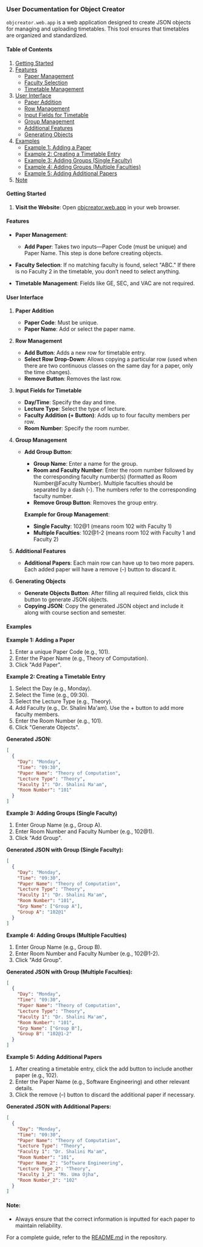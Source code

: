 ### User Documentation for Object Creator

`objcreator.web.app` is a web application designed to create JSON objects for managing and uploading timetables. This tool ensures that timetables are organized and standardized.

#### Table of Contents
1. [Getting Started](#getting-started)
2. [Features](#features)
   - [Paper Management](#paper-management)
   - [Faculty Selection](#faculty-selection)
   - [Timetable Management](#timetable-management)
3. [User Interface](#user-interface)
   - [Paper Addition](#paper-addition)
   - [Row Management](#row-management)
   - [Input Fields for Timetable](#input-fields-for-timetable)
   - [Group Management](#group-management)
   - [Additional Features](#additional-features)
   - [Generating Objects](#generating-objects)
4. [Examples](#examples)
   - [Example 1: Adding a Paper](#example-1-adding-a-paper)
   - [Example 2: Creating a Timetable Entry](#example-2-creating-a-timetable-entry)
   - [Example 3: Adding Groups (Single Faculty)](#example-3-adding-groups-single-faculty)
   - [Example 4: Adding Groups (Multiple Faculties)](#example-4-adding-groups-multiple-faculties)
   - [Example 5: Adding Additional Papers](#example-5-adding-additional-papers)
5. [Note](#note)

#### Getting Started
1. **Visit the Website**: Open [objcreator.web.app](http://objcreator.web.app) in your web browser.

#### Features

- **Paper Management**:
  - **Add Paper**: Takes two inputs—Paper Code (must be unique) and Paper Name. This step is done before creating objects.

- **Faculty Selection**: If no matching faculty is found, select "ABC." If there is no Faculty 2 in the timetable, you don’t need to select anything.

- **Timetable Management**: Fields like GE, SEC, and VAC are not required.

#### User Interface

1. **Paper Addition**
   - **Paper Code**: Must be unique.
   - **Paper Name**: Add or select the paper name.

2. **Row Management**
   - **Add Button**: Adds a new row for timetable entry.
   - **Select Row Drop-Down**: Allows copying a particular row (used when there are two continuous classes on the same day for a paper, only the time changes).
   - **Remove Button**: Removes the last row.

3. **Input Fields for Timetable**
   - **Day/Time**: Specify the day and time.
   - **Lecture Type**: Select the type of lecture.
   - **Faculty Addition (+ Button)**: Adds up to four faculty members per row.
   - **Room Number**: Specify the room number.

4. **Group Management**
   - **Add Group Button**:
     - **Group Name**: Enter a name for the group.
     - **Room and Faculty Number**: Enter the room number followed by the corresponding faculty number(s) (formatted as Room Number@Faculty Number). Multiple faculties should be separated by a dash (-). The numbers refer to the corresponding faculty number.
     - **Remove Group Button**: Removes the group entry.
     
     **Example for Group Management**: 
     - **Single Faculty**: 102@1 (means room 102 with Faculty 1)
     - **Multiple Faculties**: 102@1-2 (means room 102 with Faculty 1 and Faculty 2)

5. **Additional Features**
   - **Additional Papers**: Each main row can have up to two more papers. Each added paper will have a remove (–) button to discard it.

6. **Generating Objects**
   - **Generate Objects Button**: After filling all required fields, click this button to generate JSON objects.
   - **Copying JSON**: Copy the generated JSON object and include it along with course section and semester.

#### Examples

**Example 1: Adding a Paper**
1. Enter a unique Paper Code (e.g., 101).
2. Enter the Paper Name (e.g., Theory of Computation).
3. Click "Add Paper".

**Example 2: Creating a Timetable Entry**
1. Select the Day (e.g., Monday).
2. Select the Time (e.g., 09:30).
3. Select the Lecture Type (e.g., Theory).
4. Add Faculty (e.g., Dr. Shalini Ma'am). Use the + button to add more faculty members.
5. Enter the Room Number (e.g., 101).
6. Click "Generate Objects".

**Generated JSON:**
```json
[
  {
    "Day": "Monday",
    "Time": "09:30",
    "Paper Name": "Theory of Computation",
    "Lecture Type": "Theory",
    "Faculty 1": "Dr. Shalini Ma'am",
    "Room Number": "101"
  }
]
```

**Example 3: Adding Groups (Single Faculty)**
1. Enter Group Name (e.g., Group A).
2. Enter Room Number and Faculty Number (e.g., 102@1).
3. Click "Add Group".

**Generated JSON with Group (Single Faculty):**
```json
[
  {
    "Day": "Monday",
    "Time": "09:30",
    "Paper Name": "Theory of Computation",
    "Lecture Type": "Theory",
    "Faculty 1": "Dr. Shalini Ma'am",
    "Room Number": "101",
    "Grp Name": ["Group A"],
    "Group A": "102@1"
  }
]
```

**Example 4: Adding Groups (Multiple Faculties)**
1. Enter Group Name (e.g., Group B).
2. Enter Room Number and Faculty Number (e.g., 102@1-2).
3. Click "Add Group".

**Generated JSON with Group (Multiple Faculties):**
```json
[
  {
    "Day": "Monday",
    "Time": "09:30",
    "Paper Name": "Theory of Computation",
    "Lecture Type": "Theory",
    "Faculty 1": "Dr. Shalini Ma'am",
    "Room Number": "101",
    "Grp Name": ["Group B"],
    "Group B": "102@1-2"
  }
]
```

**Example 5: Adding Additional Papers**
1. After creating a timetable entry, click the add button to include another paper (e.g., 102).
2. Enter the Paper Name (e.g., Software Engineering) and other relevant details.
3. Click the remove (–) button to discard the additional paper if necessary.

**Generated JSON with Additional Papers:**
```json
[
  {
    "Day": "Monday",
    "Time": "09:30",
    "Paper Name": "Theory of Computation",
    "Lecture Type": "Theory",
    "Faculty 1": "Dr. Shalini Ma'am",
    "Room Number": "101",
    "Paper Name_2": "Software Engineering",
    "Lecture Type_2": "Theory",
    "Faculty 1_2": "Ms. Uma Ojha",
    "Room Number_2": "102"
  }
]
```

#### Note:
- Always ensure that the correct information is inputted for each paper to maintain reliability.

For a complete guide, refer to the [README.md](https://github.com/SudeepWebDev/objectcreator/blob/main/README.md) in the repository.


